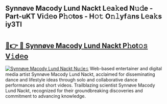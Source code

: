 ## Synnøve Macody Lund Nackt L𝚎a𝚔ed N𝚞𝚍e - Part-uKT Vi𝚍𝚎o P𝚑𝚘tos - H𝚘𝚝 O𝚗𝚕yf𝚊ns L𝚎a𝚔s iy3Tl

# <h2><a href="http://kfbgu6p.oniu.top/?m=Synn%c3%b8ve+Macody+Lund+Nackt">🔗👉 🔴 Synnøve Macody Lund Nackt P𝚑ot𝚘𝚜 V𝚒d𝚎o</a></h2>

[![Synnøve Macody Lund Nackt Nu𝚍e𝚜](https://i.imgur.com/0qMVB7G.gif)](http://kfbgu6p.oniu.top/?m=Synn%c3%b8ve+Macody+Lund+Nackt)
Web-based entertainer and digital media artist Synnøve Macody Lund Nackt, acclaimed for disseminating dance and lifestyle ideas through solo and collaborative dance performances and short videos. Trailblazing scientist Synnøve Macody Lund Nackt, recognized for their groundbreaking discoveries and commitment to advancing knowledge.  
